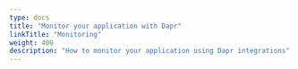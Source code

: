 ```yaml
---
type: docs
title: "Monitor your application with Dapr"
linkTitle: "Monitoring"
weight: 400
description: "How to monitor your application using Dapr integrations"
---
```


